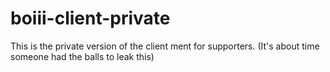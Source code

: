 # boiii-client-private
This is the private version of the client ment for supporters. (It's about time someone had the balls to leak this)
